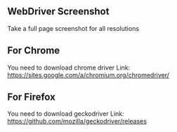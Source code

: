 ## WebDriver Screenshot

Take a full page screenshot for all resolutions

## For Chrome

You need to download chrome driver Link: https://sites.google.com/a/chromium.org/chromedriver/ 

## For Firefox

You need to download geckodriver  Link: https://github.com/mozilla/geckodriver/releases 